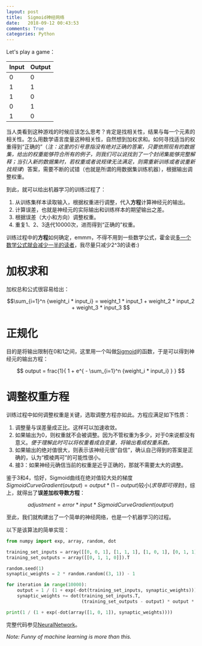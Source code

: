 ```yaml
---
layout: post
title:  Sigmoid神经网络
date:   2018-09-12 00:43:53
comments: True
categories: Python
---
```


Let's play a game：

| Input     | Output |
| -----     | ------ |
| 0 | 0 | 1 |    0   |
| 1 | 1 | 1 |    1   |
| 1 | 0 | 1 |    1   |
| 0 | 1 | 1 |    0   |
| 1 | 0 | 0 |    ?   |

当人类看到这种游戏的时候应该怎么思考？肯定是找相关性，结果与每一个元素的相关性。怎么用数学语言度量这种相关性，自然想到加权求和。如何寻找适当的权重得到“正确的”（*注：这里的引号意指没有绝对正确的答案，只要依照现有的数据集，给出的权重能够符合所有的例子，则我们可以说找到了一个封闭集能够完整解释；当引入新的数据集时，若权重或者说规律无法满足，则需重新训练或者说重新找规律*）答案，需要不断的试错（也就是所谓的用数据集训练机器），根据输出调整权重。

到此，就可以给出机器学习的训练过程了：
1. 从训练集样本读取输入，根据权重进行调整，代入**方程**计算神经元的输出。
2. 计算误差，也就是神经元的实际输出和训练样本的期望输出之差。
3. 根据误差（大小和方向）调整权重。
4. 重复1、2、3迭代10000次，进而得到“正确的”权重。

训练过程中的**方程**如何确定，emmm，不得不用到一些数学公式，霍金说[多一个数学公式就会减少一半的读者](https://book.douban.com/subject/1257217/)，我尽量只减少2^3的读者:)

# 加权求和
加权总和公式很容易给出：

$$\sum_{i=1}^n {weight_i * input_i} = weight_1 * input_1 + weight_2 * input_2 + weight_3 * input_3 $$

# 正规化
目的是将输出限制在0和1之间，这里用一个叫做[Sigmoid](https://en.wikipedia.org/wiki/Sigmoid_function)的函数，于是可以得到神经元的输出方程：

$$ output = frac{1}{ 1 + e^{ - \sum_{i=1}^n {weight_i * input_i} } } $$

# 调整权重方程
训练过程中如何调整权重是关键，选取调整方程亦如此。方程应满足如下性质：
1. 调整量与误差量成正比。这样可以加速收敛。
2. 如果输出为0，则权重就不会被调整。因为不管权重为多少，对于0来说都没有意义。*便于理解此时可以将权重看成自变量，将输出看成权重系数。*
3. 如果输出的绝对值很大，则表示该神经元很“自信”，确认自己得到的答案是正确的，认为“模棱两可”的可能性很小。
4. 接3：如果神经元确信当前的权重是近乎正确的，那就不需要太大的调整。

鉴于3和4，恰好，Sigmoid曲线在绝对值较大处的梯度$SigmoidCurveGradient(output) = output * (1 - output)$较小(*求导即可得到*)，综上，就得出了**误差加权导数方程**：

$$ adjustment = error * input * SigmoidCurveGradient(output) $$

至此，我们就构建出了一个简单的神经网络，也是一个机器学习的过程。

以下是该算法的简单实现：

```python
from numpy import exp, array, random, dot

training_set_inputs = array([[0, 0, 1], [1, 1, 1], [1, 0, 1], [0, 1, 1]])
training_set_outputs = array([[0, 1, 1, 0]]).T

random.seed(1)
synaptic_weights = 2 * random.random((3, 1)) - 1

for iteration in range(10000):
    output = 1 / (1 + exp(-dot(training_set_inputs, synaptic_weights)))
    synaptic_weights += dot(training_set_inputs.T,
                            (training_set_outputs - output) * output * (1 - output))

print(1 / (1 + exp(-dot(array([1, 0, 1]), synaptic_weights))))

```

完整代码参见[NeuralNetwork](https://github.com/0lddriv3r/NeuralNetwork)。

*Note: Funny of machine learning is more than this.*